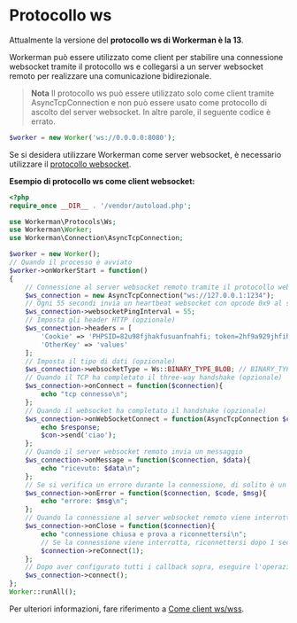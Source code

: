 # Protocollo ws

Attualmente la versione del **protocollo ws di Workerman è la 13**.

Workerman può essere utilizzato come client per stabilire una connessione websocket tramite il protocollo ws e collegarsi a un server websocket remoto per realizzare una comunicazione bidirezionale.

> **Nota** Il protocollo ws può essere utilizzato solo come client tramite AsyncTcpConnection e non può essere usato come protocollo di ascolto del server websocket. In altre parole, il seguente codice è errato.

```php
$worker = new Worker('ws://0.0.0.0:8080');
```

Se si desidera utilizzare Workerman come server websocket, è necessario utilizzare il [protocollo websocket](about-websocket.md).

**Esempio di protocollo ws come client websocket:**

```php
<?php
require_once __DIR__ . '/vendor/autoload.php';

use Workerman\Protocols\Ws;
use Workerman\Worker;
use Workerman\Connection\AsyncTcpConnection;

$worker = new Worker();
// Quando il processo è avviato
$worker->onWorkerStart = function()
{
    // Connessione al server websocket remoto tramite il protocollo websocket
    $ws_connection = new AsyncTcpConnection("ws://127.0.0.1:1234");
    // Ogni 55 secondi invia un heartbeat websocket con opcode 0x9 al server (opzionale)
    $ws_connection->websocketPingInterval = 55;
    // Imposta gli header HTTP (opzionale)
    $ws_connection->headers = [
        'Cookie' => 'PHPSID=82u98fjhakfusuanfnahfi; token=2hf9a929jhfihaf9i',
        'OtherKey' => 'values'
    ];
    // Imposta il tipo di dati (opzionale)
    $ws_connection->websocketType = Ws::BINARY_TYPE_BLOB; // BINARY_TYPE_BLOB per testo, BINARY_TYPE_ARRAYBUFFER per binario
    // Quando il TCP ha completato il three-way handshake (opzionale)
    $ws_connection->onConnect = function($connection){
        echo "tcp connesso\n";
    };
    // Quando il websocket ha completato il handshake (opzionale)
    $ws_connection->onWebSocketConnect = function(AsyncTcpConnection $con, $response) {
        echo $response;
        $con->send('ciao');
    };
    // Quando il server websocket remoto invia un messaggio
    $ws_connection->onMessage = function($connection, $data){
        echo "ricevuto: $data\n";
    };
    // Se si verifica un errore durante la connessione, di solito è un errore di connessione al server websocket remoto (opzionale)
    $ws_connection->onError = function($connection, $code, $msg){
        echo "errore: $msg\n";
    };
    // Quando la connessione al server websocket remoto viene interrotta (opzionale, si consiglia di aggiungere un tentativo di riconnessione)
    $ws_connection->onClose = function($connection){
        echo "connessione chiusa e prova a riconnettersi\n";
        // Se la connessione viene interrotta, riconnettersi dopo 1 secondo
        $connection->reConnect(1);
    };
    // Dopo aver configurato tutti i callback sopra, eseguire l'operazione di connessione
    $ws_connection->connect();
};
Worker::runAll();
```

Per ulteriori informazioni, fare riferimento a [Come client ws/wss](../faq/as-wss-client.md).
